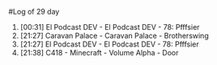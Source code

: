 #Log of 29 day

1. [00:31] El Podcast DEV - El Podcast DEV - 78: Pfffsier
1. [21:27] Caravan Palace - Caravan Palace - Brotherswing
1. [21:27] El Podcast DEV - El Podcast DEV - 78: Pfffsier
1. [21:38] C418 - Minecraft - Volume Alpha - Door
